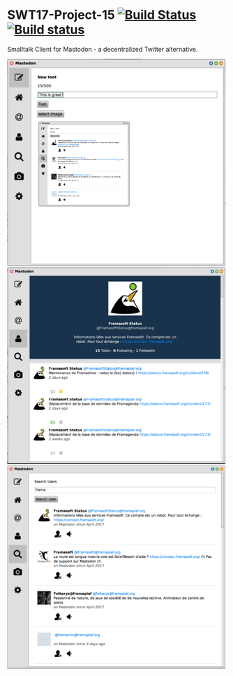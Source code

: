 # SWT17-Project-15 [![Build Status](https://travis-ci.org/HPI-SWA-Teaching/SWT17-Project-15.svg?branch=master)](https://travis-ci.org/HPI-SWA-Teaching/SWT17-Project-15)[![Build status](https://ci.appveyor.com/api/projects/status/hrvnchpt0ynuxw46?svg=true)](https://ci.appveyor.com/project/DonMoritzio/swt17-project-15)

Smalltalk Client for Mastodon - a decentralized Twitter alternative.

<img src="screenshots/toot.png" width="500">
<img src="screenshots/status.png" width="500">
<img src="screenshots/search.png" width="500">

